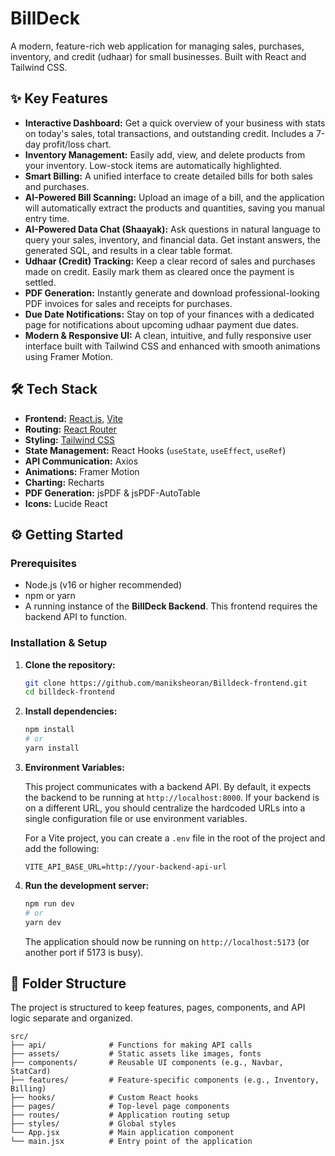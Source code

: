 # BillDeck

A modern, feature-rich web application for managing sales, purchases, inventory, and credit (udhaar) for small businesses. Built with React and Tailwind CSS.

## ✨ Key Features

*   **Interactive Dashboard:** Get a quick overview of your business with stats on today's sales, total transactions, and outstanding credit. Includes a 7-day profit/loss chart.
*   **Inventory Management:** Easily add, view, and delete products from your inventory. Low-stock items are automatically highlighted.
*   **Smart Billing:** A unified interface to create detailed bills for both sales and purchases.
*   **AI-Powered Bill Scanning:** Upload an image of a bill, and the application will automatically extract the products and quantities, saving you manual entry time.
*   **AI-Powered Data Chat (Shaayak):** Ask questions in natural language to query your sales, inventory, and financial data. Get instant answers, the generated SQL, and results in a clear table format.
*   **Udhaar (Credit) Tracking:** Keep a clear record of sales and purchases made on credit. Easily mark them as cleared once the payment is settled.
*   **PDF Generation:** Instantly generate and download professional-looking PDF invoices for sales and receipts for purchases.
*   **Due Date Notifications:** Stay on top of your finances with a dedicated page for notifications about upcoming udhaar payment due dates.
*   **Modern & Responsive UI:** A clean, intuitive, and fully responsive user interface built with Tailwind CSS and enhanced with smooth animations using Framer Motion.


## 🛠️ Tech Stack

*   **Frontend:** [React.js](https://reactjs.org/), [Vite](https://vitejs.dev/)
*   **Routing:** [React Router](https://reactrouter.com/)
*   **Styling:** [Tailwind CSS](https://tailwindcss.com/)
*   **State Management:** React Hooks (`useState`, `useEffect`, `useRef`)
*   **API Communication:** Axios
*   **Animations:** Framer Motion
*   **Charting:** Recharts
*   **PDF Generation:** jsPDF & jsPDF-AutoTable
*   **Icons:** Lucide React

## ⚙️ Getting Started

### Prerequisites

*   Node.js (v16 or higher recommended)
*   npm or yarn
*   A running instance of the **BillDeck Backend**. This frontend requires the backend API to function.

### Installation & Setup

1.  **Clone the repository:**
    ```bash
    git clone https://github.com/maniksheoran/Billdeck-frontend.git
    cd billdeck-frontend
    ```

2.  **Install dependencies:**
    ```bash
    npm install
    # or
    yarn install
    ```

3.  **Environment Variables:**

    This project communicates with a backend API. By default, it expects the backend to be running at `http://localhost:8000`. If your backend is on a different URL, you should centralize the hardcoded URLs into a single configuration file or use environment variables.

    For a Vite project, you can create a `.env` file in the root of the project and add the following:

    ```
    VITE_API_BASE_URL=http://your-backend-api-url
    ```

4.  **Run the development server:**
    ```bash
    npm run dev
    # or
    yarn dev
    ```
    The application should now be running on `http://localhost:5173` (or another port if 5173 is busy).

## 📂 Folder Structure

The project is structured to keep features, pages, components, and API logic separate and organized.

```
src/
├── api/              # Functions for making API calls
├── assets/           # Static assets like images, fonts
├── components/       # Reusable UI components (e.g., Navbar, StatCard)
├── features/         # Feature-specific components (e.g., Inventory, Billing)
├── hooks/            # Custom React hooks
├── pages/            # Top-level page components
├── routes/           # Application routing setup
├── styles/           # Global styles
└── App.jsx           # Main application component
└── main.jsx          # Entry point of the application
```

